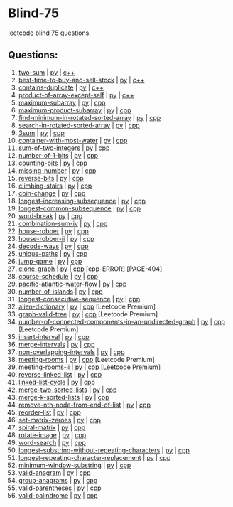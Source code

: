 # Blind-75
[leetcode](https://leetcode.com/discuss/general-discussion/460599/blind-75-leetcode-questions) blind 75 questions.

## Questions:
1. [two-sum](https://leetcode.com/problems/two-sum/) | [py](./two-sum.py) | [c++](./two-sum.cpp)
2. [best-time-to-buy-and-sell-stock](https://leetcode.com/problems/best-time-to-buy-and-sell-stock/) | [py](./best-time-to-buy-and-sell-stock.py) | [c++](./best-time-to-buy-and-sell-stock.cpp)
3. [contains-duplicate](https://leetcode.com/problems/contains-duplicate/) | [py](./contains-duplicate.py) | [c++](./contains-duplicate.cpp)
4. [product-of-array-except-self](https://leetcode.com/problems/product-of-array-except-self/) | [py](./product-of-array-except-self.py) | [c++](./product-of-array-except-self.cpp)
5. [maximum-subarray](https://leetcode.com/problems/maximum-subarray/) | [py](./maximum-subarray.py) | [cpp](./maximum-subarray.cpp)
6. [maximum-product-subarray](https://leetcode.com/problems/maximum-product-subarray/) | [py](./maximum-product-subarray.py) | [cpp]((./maximum-product-subarray.cpp))
7. [find-minimum-in-rotated-sorted-array](https://leetcode.com/problems/find-minimum-in-rotated-sorted-array/) | [py](./find-minimum-in-rotated-sorted-array.py) | [cpp](./find-minimum-in-rotated-sorted-array.cpp)
8. [search-in-rotated-sorted-array](https://leetcode.com/problems/search-in-rotated-sorted-array/) | [py](./search-in-rotated-sorted-array.py) | [cpp](./search-in-rotated-sorted-array.cpp)
9. [3sum](https://leetcode.com/problems/3sum/) | [py](./3sum.py) | [cpp](./3sum.cpp)
10. [container-with-most-water](https://leetcode.com/problems/container-with-most-water/) | [py](./container-with-most-water.py) | [cpp](./container-with-most-water.cpp)
11. [sum-of-two-integers](https://leetcode.com/problems/sum-of-two-integers/) | [py](./sum-of-two-integers.py) | [cpp](./sum-of-two-integers.cpp)
12. [number-of-1-bits](https://leetcode.com/problems/number-of-1-bits/) | [py](./number-of-1-bits.py) | [cpp](./number-of-1-bits.cpp)
13. [counting-bits](https://leetcode.com/problems/counting-bits/) | [py](./counting-bits.py) | [cpp](./counting-bits.cpp)
14. [missing-number](https://leetcode.com/problems/missing-number/) | [py](./missing-number.py) | [cpp](./missing-number.cpp)
15. [reverse-bits](https://leetcode.com/problems/reverse-bits/) | [py](./reverse-bits.py) | [cpp](./reverse-bits.cpp)
16. [climbing-stairs](https://leetcode.com/problems/climbing-stairs/) | [py](.climbing-stairs.py) | [cpp](./climbing-stairs.cpp)
17. [coin-change](https://leetcode.com/problems/coin-change/) | [py](./coin-change.py) | [cpp](./coin-change.cpp)
18. [longest-increasing-subsequence](https://leetcode.com/problems/longest-increasing-subsequence/) | [py](./longest-increasing-subsequence.py) | [cpp](./longest-increasing-subsequence.cpp)
19. [longest-common-subsequence](https://leetcode.com/problems/longest-common-subsequence/) | [py](./longest-common-subsequence.py) | [cpp](./v.cpp)
20. [word-break](https://leetcode.com/problems/word-break/) | [py](./word-break.py) | [cpp](./word-break.cpp)
21. [combination-sum-iv](https://leetcode.com/problems/combination-sum-iv/) | [py](./combination-sum-iv.py) | [cpp](./combination-sum-iv.cpp)
22. [house-robber](https://leetcode.com/problems/house-robber/) | [py](./house-robber.py) | [cpp](./house-robber.cpp)
23. [house-robber-ii](https://leetcode.com/problems/house-robber-ii/) | [py](./house-robber-ii.py) | [cpp](./house-robber-ii.cpp)
24. [decode-ways](https://leetcode.com/problems/decode-ways/) | [py](./decode-ways.py) | [cpp](./decode-ways.cpp)
25. [unique-paths](https://leetcode.com/problems/unique-paths/) | [py](./unique-paths.py) | [cpp](./unique-paths.cpp)
26. [jump-game](https://leetcode.com/problems/jump-game/) | [py](./jump-game.py) | [cpp](./jump-game.cpp)
27. [clone-graph](https://leetcode.com/problems/clone-graph/) | [py](./clone-graph.py) | [cpp](./clone-graph.cpp) [cpp-ERROR] [PAGE-404]
28. [course-schedule](https://leetcode.com/problems/course-schedule/) | [py](./course-schedule.py) | [cpp](./course-schedule.cpp)
29. [pacific-atlantic-water-flow](https://leetcode.com/problems/pacific-atlantic-water-flow/) | [py](./pacific-atlantic-water-flow.py) | [cpp](./pacific-atlantic-water-flow.cpp)
30. [number-of-islands](https://leetcode.com/problems/number-of-islands/) | [py](./number-of-islands.py) | [cpp](./number-of-islands.cpp)
31. [longest-consecutive-sequence](https://leetcode.com/problems/longest-consecutive-sequence/) | [py](./longest-consecutive-sequence.py) | [cpp](./longest-consecutive-sequence.cpp)
32. [alien-dictionary](https://leetcode.com/problems/alien-dictionary/) | [py](./alien-dictionary.py) | [cpp](./alien-dictionary.cpp) [Leetcode Premium]
33. [graph-valid-tree](https://leetcode.com/problems/graph-valid-tree/) | [py](./graph-valid-tree.py) | [cpp](./graph-valid-tree.cpp) [Leetcode Premium]
34. [number-of-connected-components-in-an-undirected-graph](https://leetcode.com/problems/number-of-connected-components-in-an-undirected-graph/) | [py](./number-of-connected-components-in-an-undirected-graph.py) | [cpp](./number-of-connected-components-in-an-undirected-graph.cpp) [Leetcode Premium]
35. [insert-interval](https://leetcode.com/problems/insert-interval/) | [py](./insert-interval.py) | [cpp](./insert-interval.cpp)
36. [merge-intervals](https://leetcode.com/problems/merge-intervals/) | [py](./merge-intervals.py) | [cpp](./merge-intervals.cpp)
37. [non-overlapping-intervals](https://leetcode.com/problems/non-overlapping-intervals/) | [py](./non-overlapping-intervals.py) | [cpp](./non-overlapping-intervals.cpp)
38. [meeting-rooms](https://leetcode.com/problems/meeting-rooms/) | [py](./meeting-rooms.py) | [cpp](./meeting-rooms.cpp) [Leetcode Premium]
39. [meeting-rooms-ii](https://leetcode.com/problems/meeting-rooms-ii/) | [py](./meeting-rooms-ii.py) | [cpp](./meeting-rooms-ii.cpp) [Leetcode Premium]
40. [reverse-linked-list](https://leetcode.com/problems/reverse-linked-list/) | [py](./reverse-linked-list.py) | [cpp](./reverse-linked-list.cpp)
41. [linked-list-cycle](https://leetcod.com/problems/linked-list-cycle/) | [py](./linked-list-cycle.py) | [cpp](./linked-list-cycle.cpp)
42. [merge-two-sorted-lists](https://leetcode.com/problems/merge-two-sorted-lists/) | [py](./merge-two-sorted-lists.py) | [cpp](./merge-two-sorted-lists.cpp)
43. [merge-k-sorted-lists](https://leetcode.com/problems/merge-k-sorted-lists/) | [py](./merge-k-sorted-lists.py) | [cpp](./merge-k-sorted-lists.cpp)
44. [remove-nth-node-from-end-of-list](https://leetcode.com/problems/remove-nth-node-from-end-of-list/) | [py](./remove-nth-node-from-end-of-list.py) | [cpp](./remove-nth-node-from-end-of-list.cpp)
45. [reorder-list](https://leetcode.com/problems/reorder-list/) | [py](./reorder-list.py) | [cpp](./reorder-list.cpp)
46. [set-matrix-zeroes](https://leetcode.com/problems/set-matrix-zeroes/) | [py](./set-matrix-zeroes.py) | [cpp](./set-matrix-zeroes.cpp)
47. [spiral-matrix](https://leetcode.com/problems/spiral-matrix/) | [py](./spiral-matrix.py) | [cpp](./spiral-matrix.cpp)
48. [rotate-image](https://leetcode.com/problems/rotate-image/) | [py](./rotate-image.py) | [cpp](./rotate-image.cpp)
49. [word-search](https://leetcode.com/problems/word-search/) | [py](./word-search.py) | [cpp](./word-search.cpp)
50. [longest-substring-without-repeating-characters](https://leetcode.com/problems/longest-substring-without-repeating-characters/) | [py](./longest-substring-without-repeating-characters.py) | [cpp](./longest-substring-without-repeating-characters.cpp)
51. [longest-repeating-character-replacement](https://leetcode.com/problems/longest-repeating-character-replacement/) | [py](./longest-repeating-character-replacement.py) | [cpp](./longest-repeating-character-replacement.cpp)
52. [minimum-window-substring](https://leetcode.com/problems/minimum-window-substring/) | [py](./minimum-window-substring.py) | [cpp](./minimum-window-substring.cpp)
53. [valid-anagram](https://leetcode.com/problems/valid-anagram/) | [py](.valid-anagram.py) | [cpp](./valid-anagram.py)
54. [group-anagrams](https://leetcode.com/problems/group-anagrams/) | [py](./group-anagrams.py) | [cpp](./group-anagrams.cpp)
55. [valid-parentheses](https://leetcode.com/problems/valid-parentheses/) | [py](./valid-parentheses.py) | [cpp](./valid-parentheses.cpp)
56. [valid-palindrome](https://leetcode.com/problems/valid-palindrome/) | [py](./valid-palindrome.py) | [cpp](./valid-palindrome.cpp)
